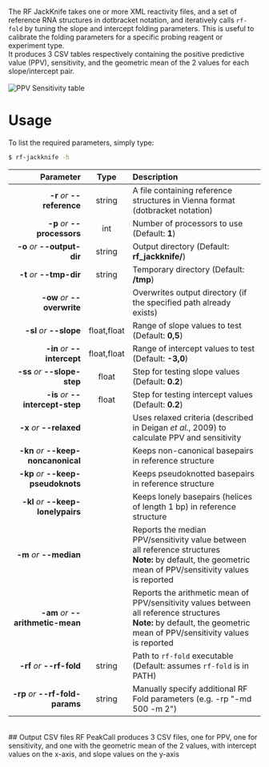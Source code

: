 The RF JackKnife takes one or more XML reactivity files, and a set of reference RNA structures in dotbracket notation, and iteratively calls ``rf-fold`` by tuning the slope and intercept folding parameters. This is useful to calibrate the folding parameters for a specific probing reagent or experiment type.<br/>
It produces 3 CSV tables respectively containing the positive predictive value (PPV), sensitivity, and the geometric mean of the 2 values for each slope/intercept pair.<br/><br/>
![PPV Sensitivity table](http://www.rnaframework.com/images/PPV_Sensitivity_table.png)

# Usage
To list the required parameters, simply type:

```bash
$ rf-jackknife -h
```

Parameter         | Type | Description
----------------: | :--: |:------------
__-r__ *or* __--reference__ | string | A file containing reference structures in Vienna format (dotbracket notation)
__-p__ *or* __--processors__ | int | Number of processors to use (Default: __1__)
__-o__ *or* __--output-dir__ | string | Output directory (Default: __rf_jackknife/__)
__-t__ *or* __--tmp-dir__ | string | Temporary directory (Default: __<output>/tmp__)
__-ow__ *or* __--overwrite__ | | Overwrites output directory (if the specified path already exists)
__-sl__ *or* __--slope__ | float,float | Range of slope values to test (Default: __0,5__)
__-in__ *or* __--intercept__ | float,float | Range of intercept values to test (Default: __-3,0__)
__-ss__ *or* __--slope-step__ | float | Step for testing slope values (Default: __0.2__)
__-is__ *or* __--intercept-step__ | float | Step for testing intercept values (Default: __0.2__)
__-x__ *or* __--relaxed__ | | Uses relaxed criteria (described in Deigan *et al.*, 2009) to calculate PPV and sensitivity
__-kn__ *or* __--keep-noncanonical__ | | Keeps non-canonical basepairs in reference structure
__-kp__ *or* __--keep-pseudoknots__ | | Keeps pseudoknotted basepairs in reference structure
__-kl__ *or* __--keep-lonelypairs__ | | Keeps lonely basepairs (helices of length 1 bp) in reference structure
__-m__ *or* __--median__ | | Reports the median PPV/sensitivity value between all reference structures<br/>__Note:__ by default, the geometric mean of PPV/sensitivity values is reported
__-am__ *or* __--arithmetic-mean__ | | Reports the arithmetic mean of PPV/sensitivity values between all reference structures<br/>__Note:__ by default, the geometric mean of PPV/sensitivity values is reported
__-rf__ *or* __--rf-fold__ | string | Path to ``rf-fold`` executable (Default: assumes ``rf-fold`` is in PATH)
__-rp__ *or* __--rf-fold-params__ | string | Manually specify additional RF Fold parameters (e.g. -rp "-md 500 -m 2")

<br/>
## Output CSV files
RF PeakCall produces 3 CSV files, one for PPV, one for sensitivity, and one with the geometric mean of the 2 values, with intercept values on the x-axis, and slope values on the y-axis